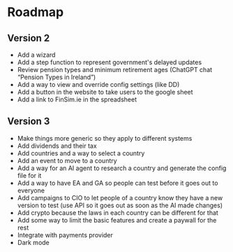 # Roadmap

## Version 2
- Add a wizard
- Add a step function to represent government's delayed updates
- Review pension types and minimum retirement ages (ChatGPT chat “Pension Types in Ireland”) 
- Add a way to view and override config settings (like DD)
- Add a button in the website to take users to the google sheet
- Add a link to FinSim.ie in the spreadsheet


## Version 3
- Make things more generic so they apply to different systems
- Add dividends and their tax
- Add countries and a way to select a country
- Add an event to move to a country
- Add a way for an AI agent to research a country and generate the config file for it
- Add a way to have EA and GA so people can test before it goes out to everyone
- Add campaigns to CIO to let people of a country know they have a new version to test (use API so it goes out as soon as the AI made changes)
- Add crypto because the laws in each country can be different for that
- Add some way to limit the basic features and create a paywall for the rest
- Integrate with payments provider
- Dark mode

